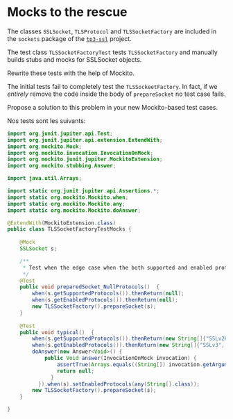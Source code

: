 # Mocks to the rescue

The classes `SSLSocket`, `TLSProtocol` and `TLSSocketFactory` are included in the `sockets` package of the [`tp3-ssl`](../code/tp3-ssl) project.

The test class `TLSSocketFactoryTest` tests `TLSSocketFactory` and manually builds stubs and mocks for SSLSocket objects.

Rewrite these tests with the help of Mockito.

The initial tests fail to completely test the `TLSSockeetFactory`. In fact, if we *entirely* remove the code inside the body of `prepareSocket` no test case fails.

Propose a solution to this problem in your new Mockito-based test cases.


Nos tests sont les suivants:

```java
import org.junit.jupiter.api.Test;
import org.junit.jupiter.api.extension.ExtendWith;
import org.mockito.Mock;
import org.mockito.invocation.InvocationOnMock;
import org.mockito.junit.jupiter.MockitoExtension;
import org.mockito.stubbing.Answer;

import java.util.Arrays;

import static org.junit.jupiter.api.Assertions.*;
import static org.mockito.Mockito.when;
import static org.mockito.Mockito.any;
import static org.mockito.Mockito.doAnswer;

@ExtendWith(MockitoExtension.class)
public class TLSSocketFactoryTestMocks {
	
	@Mock
	SSLSocket s;

	/**
     * Test when the edge case when the both supported and enabled protocols are null.
     */
    @Test
    public void preparedSocket_NullProtocols()  {
        when(s.getSupportedProtocols()).thenReturn(null);
        when(s.getEnabledProtocols()).thenReturn(null);
        new TLSSocketFactory().prepareSocket(s);
    }
    
    @Test
    public void typical()  {
    	when(s.getSupportedProtocols()).thenReturn(new String[]{"SSLv2Hello", "SSLv3", "TLSv1", "TLSv1.1", "TLSv1.2"});
        when(s.getEnabledProtocols()).thenReturn(new String[]{"SSLv3", "TLSv1"});
        doAnswer(new Answer<Void>() {
            public Void answer(InvocationOnMock invocation) {
                assertTrue(Arrays.equals((String[]) invocation.getArguments()[0], new String[] {"TLSv1.2", "TLSv1.1", "TLSv1", "SSLv3" }));
                return null;
              }
          }).when(s).setEnabledProtocols(any(String[].class));
        new TLSSocketFactory().prepareSocket(s);
    }

}


```
